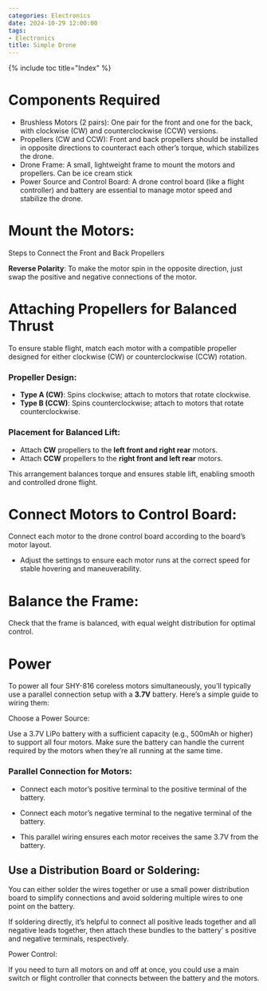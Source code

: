 ```yaml
---
categories: Electronics
date: 2024-10-29 12:00:00
tags:
- Electronics
title: Simple Drone
---
```


{% include toc title="Index" %}

# Components Required
- Brushless Motors (2 pairs): One pair for the front and one for the back, with clockwise (CW) and counterclockwise (CCW) versions.
- Propellers (CW and CCW): Front and back propellers should be installed in opposite directions to counteract each other’s torque, which stabilizes the drone.
- Drone Frame: A small, lightweight frame to mount the motors and propellers. Can be ice cream stick
- Power Source and Control Board: A drone control board (like a flight controller) and battery are essential to manage motor speed and stabilize the drone.

# Mount the Motors:
Steps to Connect the Front and Back Propellers

**Reverse Polarity**:
To make the motor spin in the opposite direction, just swap the positive and negative connections of the motor.

# Attaching Propellers for Balanced Thrust
To ensure stable flight, match each motor with a compatible propeller designed for either clockwise (CW) or counterclockwise (CCW) rotation.

### Propeller Design:
- **Type A (CW)**: Spins clockwise; attach to motors that rotate clockwise.
- **Type B (CCW)**: Spins counterclockwise; attach to motors that rotate counterclockwise.

### Placement for Balanced Lift:
- Attach **CW** propellers to the **left front and right rear** motors.
- Attach **CCW** propellers to the **right front and left rear** motors.


This arrangement balances torque and ensures stable lift, enabling smooth and controlled drone flight.

# Connect Motors to Control Board:
Connect each motor to the drone control board according to the board’s motor layout.
- Adjust the settings to ensure each motor runs at the correct speed for stable hovering and maneuverability.

# Balance the Frame:
Check that the frame is balanced, with equal weight distribution for optimal control.

# Power
To power all four SHY-816 coreless motors simultaneously, 
you’ll typically use a parallel connection setup with a **3.7V** battery. Here’s a simple guide to wiring them:

Choose a Power Source:

Use a 3.7V LiPo battery with a sufficient capacity (e.g., 500mAh or higher) to support all four motors. 
Make sure the battery can handle the current required by the motors when they’re all running at the same time.

### Parallel Connection for Motors:

- Connect each motor’s positive terminal to the positive terminal of the battery.
- Connect each motor’s negative terminal to the negative terminal of the battery.

- This parallel wiring ensures each motor receives the same 3.7V from the battery.

## Use a Distribution Board or Soldering:

You can either solder the wires together or use a small power distribution board to
simplify connections and avoid soldering multiple wires to one point on the battery.

If soldering directly, it’s helpful to connect all positive leads together
and all negative leads together, then attach these bundles to the battery’
s positive and negative terminals, respectively.

Power Control:

If you need to turn all motors on and off at once, 
you could use a main switch or flight controller that connects between the battery and the motors.